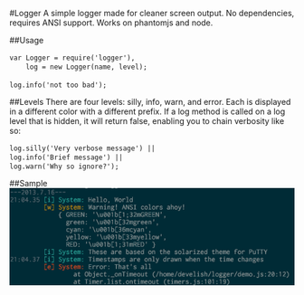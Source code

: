#Logger
A simple logger made for cleaner screen output. No dependencies, requires ANSI support. Works on phantomjs and node.

##Usage

    var Logger = require('logger'),
		log = new Logger(name, level);
	
	log.info('not too bad');

##Levels
There are four levels: silly, info, warn, and error. Each is displayed in a different color with a different prefix. If a log method is called on a log level that is hidden, it will return false, enabling you to chain verbosity like so:

    log.silly('Very verbose message') ||
	log.info('Brief message') ||
	log.warn('Why so ignore?');

##Sample
![Example output](sample.png)
